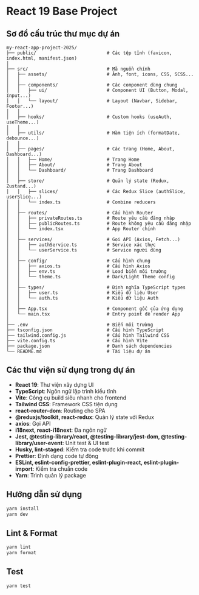 # React 19 Base Project

## Sơ đồ cấu trúc thư mục dự án

```
my-react-app-project-2025/
├── public/                          # Các tệp tĩnh (favicon, index.html, manifest.json)
│
├── src/                             # Mã nguồn chính
│   ├── assets/                      # Ảnh, font, icons, CSS, SCSS...
│   │
│   ├── components/                  # Các component dùng chung
│   │   ├── ui/                      # Component UI (Button, Modal, Input...)
│   │   └── layout/                  # Layout (Navbar, Sidebar, Footer...)
│   │
│   ├── hooks/                       # Custom hooks (useAuth, useTheme...)
│   │
│   ├── utils/                       # Hàm tiện ích (formatDate, debounce...)
│   │
│   ├── pages/                       # Các trang (Home, About, Dashboard...)
│   │   ├── Home/                    # Trang Home
│   │   ├── About/                   # Trang About
│   │   └── Dashboard/               # Trang Dashboard
│   │
│   ├── store/                       # Quản lý state (Redux, Zustand...)
│   │   ├── slices/                  # Các Redux Slice (authSlice, userSlice...)
│   │   └── index.ts                 # Combine reducers
│   │
│   ├── routes/                      # Cấu hình Router
│   │   ├── privateRoutes.ts         # Route yêu cầu đăng nhập
│   │   ├── publicRoutes.ts          # Route không yêu cầu đăng nhập
│   │   └── index.tsx                # App Router chính
│   │
│   ├── services/                    # Gọi API (Axios, Fetch...)
│   │   ├── authService.ts           # Service xác thực
│   │   └── userService.ts           # Service người dùng
│   │
│   ├── config/                      # Cấu hình chung
│   │   ├── axios.ts                 # Cấu hình Axios
│   │   ├── env.ts                   # Load biến môi trường
│   │   └── theme.ts                 # Dark/Light Theme config
│   │
│   ├── types/                       # Định nghĩa TypeScript types
│   │   ├── user.ts                  # Kiểu dữ liệu User
│   │   └── auth.ts                  # Kiểu dữ liệu Auth
│   │
│   ├── App.tsx                      # Component gốc của ứng dụng
│   └── main.tsx                     # Entry point để render App
│
├── .env                             # Biến môi trường
├── tsconfig.json                    # Cấu hình TypeScript
├── tailwind.config.js               # Cấu hình Tailwind CSS
├── vite.config.ts                   # Cấu hình Vite
├── package.json                     # Danh sách dependencies
└── README.md                        # Tài liệu dự án
```

## Các thư viện sử dụng trong dự án

- **React 19**: Thư viện xây dựng UI
- **TypeScript**: Ngôn ngữ lập trình kiểu tĩnh
- **Vite**: Công cụ build siêu nhanh cho frontend
- **Tailwind CSS**: Framework CSS tiện dụng
- **react-router-dom**: Routing cho SPA
- **@reduxjs/toolkit, react-redux**: Quản lý state với Redux
- **axios**: Gọi API
- **i18next, react-i18next**: Đa ngôn ngữ
- **Jest, @testing-library/react, @testing-library/jest-dom, @testing-library/user-event**: Unit test & UI test
- **Husky, lint-staged**: Kiểm tra code trước khi commit
- **Prettier**: Định dạng code tự động
- **ESLint, eslint-config-prettier, eslint-plugin-react, eslint-plugin-import**: Kiểm tra chuẩn code
- **Yarn**: Trình quản lý package

## Hướng dẫn sử dụng

```sh
yarn install
yarn dev
```

## Lint & Format

```sh
yarn lint
yarn format
```

## Test

```sh
yarn test
```
